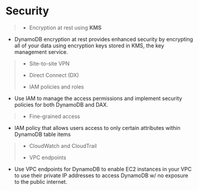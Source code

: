 # Security

> * Encryption at rest using **KMS**

* DynamoDB encryption at rest provides enhanced security by encrypting all of your data using encryption keys stored in KMS, the key management service.

> * Site-to-site VPN
>
> * Direct Connect (DX)
>
> * IAM policies and roles

* Use IAM to manage the access permissions and implement security policies for both DynamoDB and DAX.

> * Fine-grained access

* IAM policy that allows users access to only certain attributes within DynamoDB table items

> * CloudWatch and CloudTrail
>
> * VPC endpoints

* Use VPC endpoints for DynamoDB to enable EC2 instances in your VPC to use their private IP addresses to access DynamoDB w/ no exposure to the public internet.
